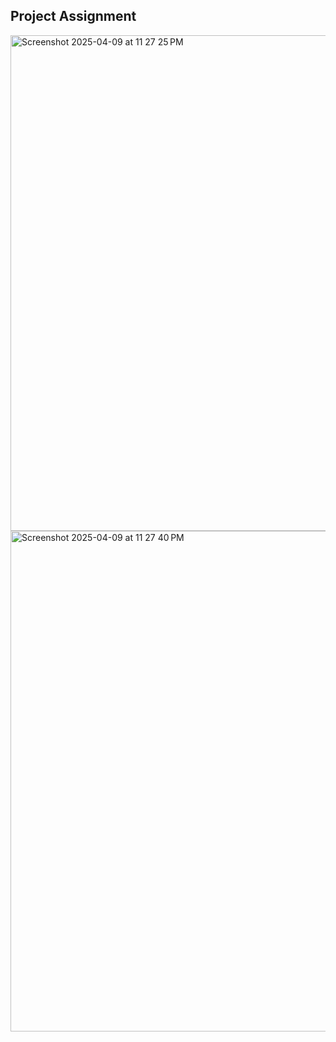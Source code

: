 ## Project Assignment
<img width="793" alt="Screenshot 2025-04-09 at 11 27 25 PM" src="https://github.com/user-attachments/assets/658b2aa8-6547-4ad4-a3ed-95743ac110f7" />
<img width="801" alt="Screenshot 2025-04-09 at 11 27 40 PM" src="https://github.com/user-attachments/assets/e60de764-fcd7-4ed4-b798-8a4ca4f259eb" />
